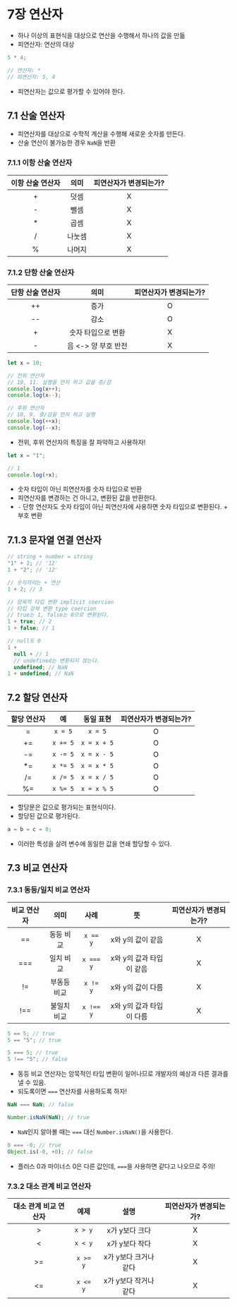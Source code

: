 # 7장 연산자

- 하나 이상의 표현식을 대상으로 연산을 수행해서 하나의 값을 만듦
- 피연산자: 연산의 대상

```javascript
5 * 4;

// 연산자: *
// 피연산자: 5, 4
```

- 피연산자는 값으로 평가할 수 있어야 한다.

## 7.1 산술 연산자

- 피연산자를 대상으로 수학적 계산을 수행해 새로운 숫자를 만든다.
- 산술 연산이 불가능한 경우 `NaN`을 반환

### 7.1.1 이항 산술 연산자

| 이항 산술 연산자 |  의미  | 피연산자가 변경되는가? |
| :--------------: | :----: | :--------------------: |
|        +         |  덧셈  |           X            |
|        -         |  뺄셈  |           X            |
|        \*        |  곱셈  |           X            |
|        /         | 나눗셈 |           X            |
|        %         | 나머지 |           X            |

### 7.1.2 단항 산술 연산자

| 단항 산술 연산자 |        의미         | 피연산자가 변경되는가? |
| :--------------: | :-----------------: | :--------------------: |
|        ++        |        증가         |           O            |
|        --        |        감소         |           O            |
|        +         | 숫자 타입으로 변환  |           X            |
|        -         | 음 <-> 양 부호 반전 |           X            |

```javascript
let x = 10;

// 전위 연산자
// 10, 11. 실행을 먼저 하고 값을 증/감
console.log(x++);
console.log(x--);

// 후위 연산자
// 10, 9. 증/감을 먼저 하고 실행
console.log(++x);
console.log(--x);
```

- 전위, 후위 연산자의 특징을 잘 파악하고 사용하자!

```javascript
let x = "1";

// 1
console.log(+x);
```

- 숫자 타입이 아닌 피연산자를 숫자 타입으로 반환
- 피연산자를 변경하는 건 아니고, 변환된 값을 반환한다.
- `-` 단항 연산자도 숫자 타입이 아닌 피연산자에 사용하면 숫자 타입으로 변환된다. + 부호 변환

## 7.1.3 문자열 연결 연산자

```javascript
// string + number = string
"1" + 2; // '12'
1 + "2"; // '12'

// 숫자끼리는 + 연산
1 + 2; // 3

// 암묵적 타입 변환 implicit coercion
// 타입 강제 변환 type coercion
// true는 1, false는 0으로 변환된다.
1 + true; // 2
1 + false; // 1

// null도 0
1 +
  null + // 1
  // undefined는 변환되지 않는다.
  undefined; // NaN
1 + undefined; // NaN
```

## 7.2 할당 연산자

| 할당 연산자 |    예    |  동일 표현  | 피연산자가 변경되는가? |
| :---------: | :------: | :---------: | :--------------------: |
|      =      | `x = 5`  |   `x = 5`   |           O            |
|     +=      | `x += 5` | `x = x + 5` |           O            |
|     -=      | `x -= 5` | `x = x - 5` |           O            |
|     \*=     | `x *= 5` | `x = x * 5` |           O            |
|     /=      | `x /= 5` | `x = x / 5` |           O            |
|     %=      | `x %= 5` | `x = x % 5` |           O            |

- 할당문은 값으로 평가되는 표현식이다.
- 할당된 값으로 평가된다.

```javascript
a = b = c = 0;
```

- 이러한 특성을 살려 변수에 동일한 값을 연쇄 할당할 수 있다.

## 7.3 비교 연산자

### 7.3.1 동등/일치 비교 연산자

| 비교 연산자 |    의미     |   사례    |            뜻            | 피연산자가 변경되는가? |
| :---------: | :---------: | :-------: | :----------------------: | :--------------------: |
|     ==      |  동등 비교  | `x == y`  |    x와 y의 값이 같음     |           X            |
|     ===     |  일치 비교  | `x === y` | x와 y의 값과 타입이 같음 |           X            |
|     !=      | 부동등 비교 | `x != y`  |    x와 y의 값이 다름     |           X            |
|     !==     | 불일치 비교 | `x !== y` | x와 y의 값과 타입이 다름 |           X            |

```javascript
5 == 5; // true
5 == "5"; // true

5 === 5; // true
5 !== "5"; // false
```

- 동등 비교 연산자는 암묵적인 타입 변환이 일어나므로 개발자의 예상과 다른 결과를 낼 수 있음.
- 되도록이면 `===` 연산자를 사용하도록 하자!

```javascript
NaN === NaN; // false

Number.isNaN(NaN); // true
```

- `NaN`인지 알아볼 때는 `===` 대신 `Number.isNaN()`을 사용한다.

```javascript
0 === -0; // true
Object.is(-0, +0); // false
```

- 플러스 0과 마이너스 0은 다른 값인데, `===`을 사용하면 같다고 나오므로 주의!

### 7.3.2 대소 관계 비교 연산자

| 대소 관계 비교 연산자 |   예제   |         설명          | 피연산자가 변경되는가? |
| :-------------------: | :------: | :-------------------: | :--------------------: |
|           >           | `x > y`  |    x가 y보다 크다     |           X            |
|           <           | `x < y`  |    x가 y보다 작다     |           X            |
|          >=           | `x >= y` | x가 y보다 크거나 같다 |           X            |
|          <=           | `x <= y` | x가 y보다 작거나 같다 |           X            |
